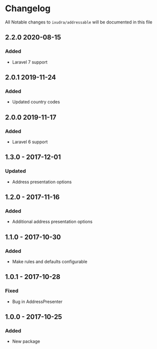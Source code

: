 # Changelog

All Notable changes to `ixudra/addressable` will be documented in this file

## 2.2.0 2020-08-15
### Added
- Laravel 7 support

## 2.0.1 2019-11-24
### Added
- Updated country codes

## 2.0.0 2019-11-17
### Added
- Laravel 6 support

## 1.3.0 - 2017-12-01
### Updated
- Address presentation options

## 1.2.0 - 2017-11-16
### Added
- Additional address presentation options

## 1.1.0 - 2017-10-30
### Added
- Make rules and defaults configurable

## 1.0.1 - 2017-10-28
### Fixed
- Bug in AddressPresenter

## 1.0.0 - 2017-10-25
### Added
- New package


